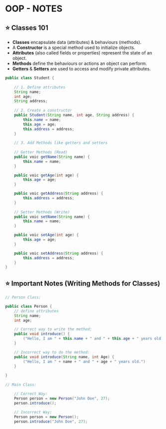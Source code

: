 # OOP - NOTES

## ⭐️ Classes 101

- **Classes** encapsulate data (attributes) & behaviours (methods).
- A **Constructor** is a special method used to initialize objects.
- **Attributes** (also called fields or properties) represent the state of an object.
- **Methods** define the behaviours or actions an object can perform.
- **Getters** & **Setters** are used to access and modify private attributes.

```java
public class Student {
    
    // 1. Define attributes
    String name;
    int age;
    String address;
    
    // 2. Create a constructor
    public Student(String name, int age, String address) {
        this.name = name;
        this.age = age;
        this.address = address;
    }
    
    // 3. Add Methods like getters and setters
        
    // Getter Methods (Read)
    public voic getName(String name) {
        this.name = name;
    }

    public voic getAge(int age) {
        this.age = age;
    }

    public voic getAddress(String address) {
        this.address = address;
    }
        
    // Setter Methods (Write)
    public voic setName(String name) {
        this.name = name;
    }

    public voic setAge(int age) {
        this.age = age;
    }

    public voic setAddress(String address) {
        this.address = address;
    }
}
```

## ⭐️ Important Notes (Writing Methods for Classes)
```java
// Person Class:

public class Person {
    // define attributes
    String name;
    int age;

    // Correct way to write the method:
    public void introduce() {
        ("Hello, I am " + this.name + " and " + this.age + " years old.")
    }

    // Incorrect way to do the method:
    public void introduce(String name, int Age) {
        ("Hello, I am " + name + " and " + age + " years old.")
    }
    
}
    
// Main Class:

    // Correct Way:
    Person person = new Person("John Doe", 27);
    person.introduce();
    
    // Incorrect Way:
    Person person = new Person();
    person.introduce("John Doe", 27);
```

